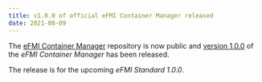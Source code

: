 ```yaml
---
title: v1.0.0 of official eFMI Container Manager released
date: 2021-08-09
---
```


The [eFMI Container Manager](https://github.com/modelica/efmi-containermanager) repository is now public and [version 1.0.0](https://github.com/modelica/efmi-containermanager/releases) of the _eFMI Container Manager_ has been released.

The release is for the upcoming _eFMI Standard 1.0.0_.